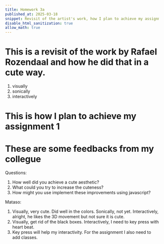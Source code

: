 ```yaml
---
title: Homework 3a
published_at: 2025-03-18
snippet: Revisit of the artist's work, how I plan to achieve my assignment 1 and enlist some feedbacks from a collegue.
disable_html_sanitization: true
allow_math: true
---
```


# This is a revisit of the work by Rafael Rozendaal and how he did that in a cute way.

1. visually
2. sonically
3. interactively

# This is how I plan to achieve my assignment 1

# These are some feedbacks from my collegue

Questions:

1. How well did you achieve a cute aesthetic?
2. What could you try to increase the cuteness?
3. How might you use implement these improvements using javascript?

Mataso:

1. Visually, very cute. Did well in the colors. Sonically, not yet. Interactively, alright, he likes the 3D movement but not sure it is cute.
2. Visually, get rid of the black boxes. Interactively, I need to key press with heart beat.
3. Key press will help my interactivity. For the assignment I also need to add classes.
